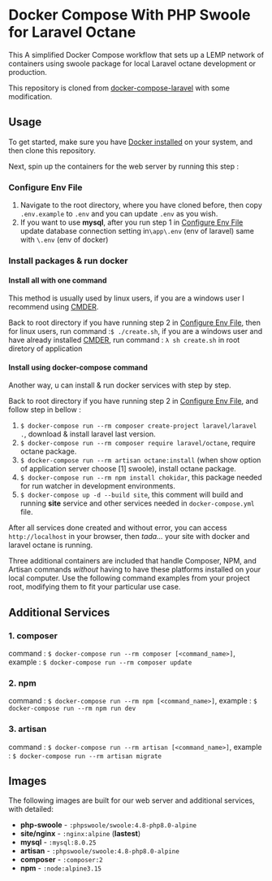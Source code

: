 # Docker Compose With PHP Swoole for Laravel Octane
This A simplified Docker Compose workflow that sets up a LEMP network of containers using swoole package for local Laravel octane development or production.

This repository is cloned from [docker-compose-laravel](https://github.com/aschmelyun/docker-compose-laravel) with some modification.

## Usage

To get started, make sure you have [Docker installed](https://docs.docker.com/get-docker/) on your system, and then clone this repository.

Next, spin up the containers for the web server by running this step :
### Configure Env File
1. Navigate to the root directory, where you have cloned before, then copy `.env.example` to `.env` and you can update `.env` as you wish.
2. If you want to use **mysql**, after you run step 1 in [Configure Env File](#install-packages--run-docker)  update database connection setting in`\app\.env` (env of laravel) same with `\.env` (env of docker)

### Install packages & run docker
#### Install all with one command
This method is usually used by linux users, if you are a windows user I recommend using  [CMDER](https://cmder.net/).

Back to root directory if you have running step 2 in [Configure Env File](#configure-env-file), then for linux users, run command :`$ ./create.sh`, if you are a windows user and have already installed [CMDER](https://cmder.net/), run command : `λ sh create.sh` in root diretory of application

#### Install using docker-compose command
Another way, u can install & run docker services with step by step.

Back to root directory if you have running step 2 in [Configure Env File](#configure-env-file), and follow step in bellow :
1. `$ docker-compose run --rm composer create-project laravel/laravel .`, download & install laravel last version.
2. `$ docker-compose run --rm composer require laravel/octane`, require octane package.
3. `$ docker-compose run --rm artisan octane:install` (when show option of application server choose [1] swoole), install octane package.
4. `$ docker-compose run --rm npm install chokidar`, this package needed for run watcher in development environments.
5. `$ docker-compose up -d --build site`, this comment will build and running **site** service and other services needed in `docker-compose.yml` file.

After all services done created and without error, you can access `http://localhost` in your browser, then *tada...* your site with docker and laravel octane is running.

Three additional containers are included that handle Composer, NPM, and Artisan commands *without* having to have these platforms installed on your local computer. Use the following command examples from your project root, modifying them to fit your particular use case.

## Additional Services
### 1. composer
command : `$ docker-compose run --rm composer [<command_name>]`, example : `$ docker-compose run --rm composer update`

### 2. npm
command : `$ docker-compose run --rm npm [<command_name>]`, example : `$ docker-compose run --rm npm run dev`

### 3. artisan
command : `$ docker-compose run --rm artisan [<command_name>]`, example : `$ docker-compose run --rm artisan migrate`

## Images
The following images are built for our web server and additional services, with detailed:
- **php-swoole** - `:phpswoole/swoole:4.8-php8.0-alpine`
- **site/nginx** - `:nginx:alpine` (**lastest**)
- **mysql** - `:mysql:8.0.25`
- **artisan** - `:phpswoole/swoole:4.8-php8.0-alpine`
- **composer** - `:composer:2`
- **npm** - `:node:alpine3.15`

